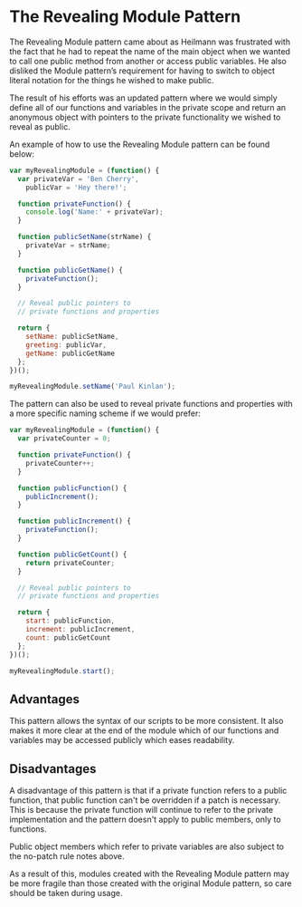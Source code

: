 # The Revealing Module Pattern

The Revealing Module pattern came about as Heilmann was frustrated with the fact that he had to repeat the name of the main object when we wanted to call one public method from another or access public variables. He also disliked the Module pattern’s requirement for having to switch to object literal notation for the things he wished to make public.

The result of his efforts was an updated pattern where we would simply define all of our functions and variables in the private scope and return an anonymous object with pointers to the private functionality we wished to reveal as public.

An example of how to use the Revealing Module pattern can be found below:

```js
var myRevealingModule = (function() {
  var privateVar = 'Ben Cherry',
    publicVar = 'Hey there!';

  function privateFunction() {
    console.log('Name:' + privateVar);
  }

  function publicSetName(strName) {
    privateVar = strName;
  }

  function publicGetName() {
    privateFunction();
  }

  // Reveal public pointers to
  // private functions and properties

  return {
    setName: publicSetName,
    greeting: publicVar,
    getName: publicGetName
  };
})();

myRevealingModule.setName('Paul Kinlan');
```

The pattern can also be used to reveal private functions and properties with a more specific naming scheme if we would prefer:

```js
var myRevealingModule = (function() {
  var privateCounter = 0;

  function privateFunction() {
    privateCounter++;
  }

  function publicFunction() {
    publicIncrement();
  }

  function publicIncrement() {
    privateFunction();
  }

  function publicGetCount() {
    return privateCounter;
  }

  // Reveal public pointers to
  // private functions and properties

  return {
    start: publicFunction,
    increment: publicIncrement,
    count: publicGetCount
  };
})();

myRevealingModule.start();
```

## Advantages

This pattern allows the syntax of our scripts to be more consistent. It also makes it more clear at the end of the module which of our functions and variables may be accessed publicly which eases readability.

## Disadvantages

A disadvantage of this pattern is that if a private function refers to a public function, that public function can't be overridden if a patch is necessary. This is because the private function will continue to refer to the private implementation and the pattern doesn't apply to public members, only to functions.

Public object members which refer to private variables are also subject to the no-patch rule notes above.

As a result of this, modules created with the Revealing Module pattern may be more fragile than those created with the original Module pattern, so care should be taken during usage.
